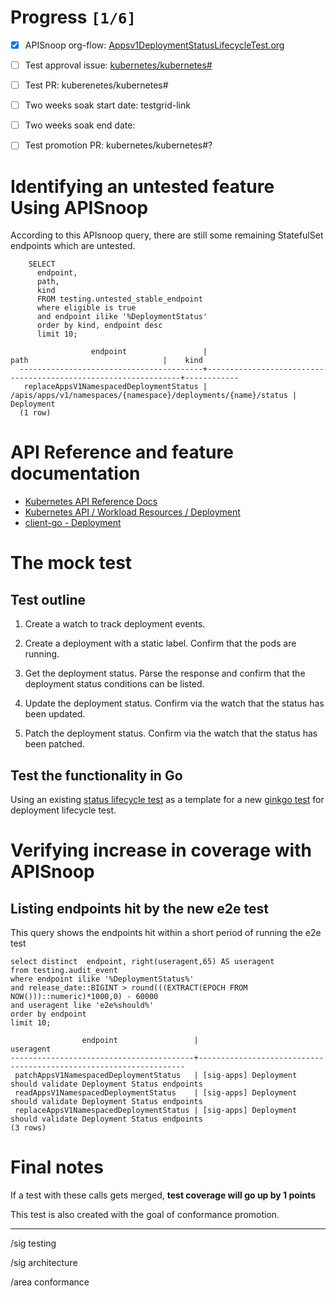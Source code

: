 # Progress <code>[1/6]</code>

-   [X] APISnoop org-flow: [Appsv1DeploymentStatusLifecycleTest.org](https://github.com/apisnoop/ticket-writing/blob/master/Appsv1DeploymentStatusLifecycleTest.org)
-   [ ] Test approval issue: [kubernetes/kubernetes#](https://github.com/kubernetes/kubernetes/issues/#)
-   [ ] Test PR: kuberenetes/kubernetes#
-   [ ] Two weeks soak start date: testgrid-link
-   [ ] Two weeks soak end date:
-   [ ] Test promotion PR: kubernetes/kubernetes#?


# Identifying an untested feature Using APISnoop

According to this APIsnoop query, there are still some remaining StatefulSet endpoints which are untested.

```sql-mode
    SELECT
      endpoint,
      path,
      kind
      FROM testing.untested_stable_endpoint
      where eligible is true
      and endpoint ilike '%DeploymentStatus'
      order by kind, endpoint desc
      limit 10;
```

```example
                  endpoint                 |                              path                              |    kind
  -----------------------------------------+----------------------------------------------------------------+------------
   replaceAppsV1NamespacedDeploymentStatus | /apis/apps/v1/namespaces/{namespace}/deployments/{name}/status | Deployment
  (1 row)

```


# API Reference and feature documentation

-   [Kubernetes API Reference Docs](https://kubernetes.io/docs/reference/kubernetes-api/)
-   [Kubernetes API / Workload Resources / Deployment](https://kubernetes.io/docs/reference/kubernetes-api/workload-resources/deployment-v1/)
-   [client-go - Deployment](https://github.com/kubernetes/client-go/blob/master/kubernetes/typed/apps/v1/deployment.go)


# The mock test


## Test outline

1.  Create a watch to track deployment events.

2.  Create a deployment with a static label. Confirm that the pods are running.

3.  Get the deployment status. Parse the response and confirm that the deployment status conditions can be listed.

4.  Update the deployment status. Confirm via the watch that the status has been updated.

5.  Patch the deployment status. Confirm via the watch that the status has been patched.


## Test the functionality in Go

Using an existing [status lifecycle test](https://github.com/ii/kubernetes/blob/ca3aa6f5af1b545b116b52c717b866e43c79079b/test/e2e/apps/daemon_set.go#L812-L947) as a template for a new [ginkgo test](https://github.com/ii/kubernetes/blob/deployment-status-test/test/e2e/apps/deployment.go#L487-L621) for deployment lifecycle test.


# Verifying increase in coverage with APISnoop


## Listing endpoints hit by the new e2e test

This query shows the endpoints hit within a short period of running the e2e test

```sql-mode
select distinct  endpoint, right(useragent,65) AS useragent
from testing.audit_event
where endpoint ilike '%DeploymentStatus%'
and release_date::BIGINT > round(((EXTRACT(EPOCH FROM NOW()))::numeric)*1000,0) - 60000
and useragent like 'e2e%should%'
order by endpoint
limit 10;
```

```example
                endpoint                 |                             useragent
-----------------------------------------+-------------------------------------------------------------------
 patchAppsV1NamespacedDeploymentStatus   | [sig-apps] Deployment should validate Deployment Status endpoints
 readAppsV1NamespacedDeploymentStatus    | [sig-apps] Deployment should validate Deployment Status endpoints
 replaceAppsV1NamespacedDeploymentStatus | [sig-apps] Deployment should validate Deployment Status endpoints
(3 rows)

```


# Final notes

If a test with these calls gets merged, **test coverage will go up by 1 points**

This test is also created with the goal of conformance promotion.

---

/sig testing

/sig architecture

/area conformance
